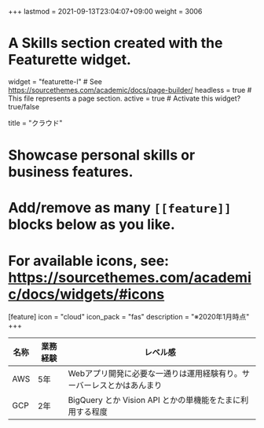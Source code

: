 +++
lastmod = 2021-09-13T23:04:07+09:00
weight = 3006
# A Skills section created with the Featurette widget.
widget = "featurette-l"  # See https://sourcethemes.com/academic/docs/page-builder/
headless = true  # This file represents a page section.
active = true  # Activate this widget? true/false

title = "クラウド"

# Showcase personal skills or business features.
# 
# Add/remove as many `[[feature]]` blocks below as you like.
# 
# For available icons, see: https://sourcethemes.com/academic/docs/widgets/#icons

[feature]
  icon = "cloud"
  icon_pack = "fas"
  description = "※2020年1月時点"
+++

| 名称 | 業務経験 | レベル感                                |
|----|------|-------------------------------------|
| AWS | 5年  | Webアプリ開発に必要な一通りは運用経験有り。サーバーレスとかはあんまり |
| GCP | 2年  | BigQuery とか Vision API とかの単機能をたまに利用する程度 |
